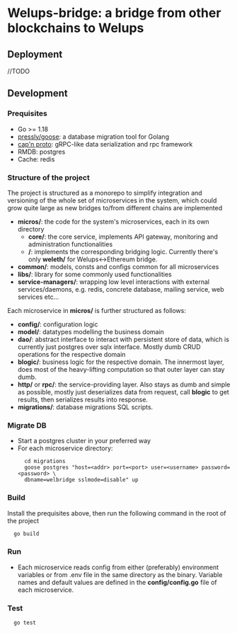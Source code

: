 Welups-bridge: a bridge from other blockchains to Welups
========================================================

## Deployment
//TODO

## Development
### Prequisites
  * Go >= 1.18
  * [pressly/goose](https://github.com/pressly/goose): a database migration tool for Golang
  * [cap'n proto](https://capnproto.org/): gRPC-like data serialization and rpc framework
  * RMDB: postgres
  * Cache: redis
### Structure of the project

The project is structured as a monorepo to simplify integration and versioning of the
whole set of microservices in the system, which could grow quite large as new bridges
to/from different chains are implemented
* **micros/**: the code for the system's microservices, each in its own directory
  * **core/**: the core service, implements API gateway, monitoring and administration
    functionalities
  * **<bridge>/**: implements the corresponding bridging logic. Currently there's only
    **weleth/** for Welups<->Ethereum bridge.
* **common/**: models, consts and configs common for all microservices
* **libs/**: library for some commonly used functionalities
* **service-managers/**: wrapping low level interactions with external services/daemons,
  e.g. redis, concrete database, mailing service, web services etc...

Each microservice in **micros/** is further structured as follows:
* **config/**: configuration logic
* **model/**: datatypes modelling the business domain
* **dao/**: abstract interface to interact with persistent store of data, which is
  currently just postgres over sqlx interface. Mostly dumb CRUD operations for the
  respective domain
* **blogic/**: business logic for the respective domain. The innermost layer, does most of
  the heavy-lifting computation so that outer layer can stay dumb.
* **http/** or **rpc/**: the service-providing layer. Also stays as dumb and simple as
  possible, mostly just deserializes data from request, call **blogic** to get results,
  then serializes results into response.
* **migrations/**: database migrations SQL scripts.

### Migrate DB
  * Start a postgres cluster in your preferred way
  * For each microservice directory:
    ```
      cd migrations
      goose postgres "host=<addr> port=<port> user=<username> password=<password> \
      dbname=welbridge sslmode=disable" up
    ```
### Build
Install the prequisites above, then run the following command in the root of the project
```sh
  go build
```
### Run
* Each microservice reads config from either (preferably) environment variables or from
  .env file in the same directory as the binary. Variable names and default values are
  defined in the **config/config.go** file of each microservice.
### Test
```sh
  go test
```
